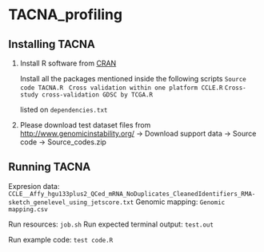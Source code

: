 # TACNA_profiling

## Installing TACNA

1. Install R software from [CRAN](https://cran.r-project.org/bin/windows/base/)

	Install all the packages mentioned inside the following scripts 
	`Source code TACNA.R `
	`Cross validation within one platform CCLE.R`
	`Cross-study cross-validation GDSC by TCGA.R`

	listed on `dependencies.txt`

1. Please download test dataset files from http://www.genomicinstability.org/ 
	-> Download support data 
	-> Source code 
	-> Source_codes.zip 


## Running TACNA

Expresion data: `CCLE__Affy_hgu133plus2_QCed_mRNA_NoDuplicates_CleanedIdentifiers_RMA-sketch_genelevel_using_jetscore.txt`
Genomic mapping: `Genomic mapping.csv`

Run resources: `job.sh`
Run expected terminal output: `test.out`

Run example code: `test code.R`
